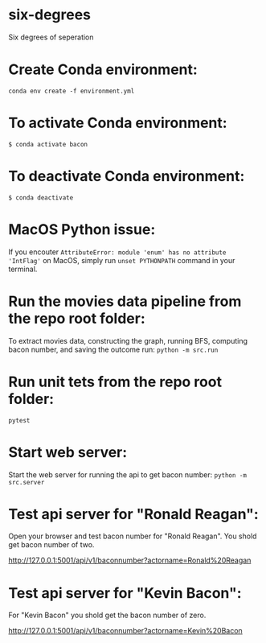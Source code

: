 # six-degrees
Six degrees of seperation

# Create Conda environment: 

`conda env create -f environment.yml`

# To activate Conda environment: 

`$ conda activate bacon`

# To deactivate Conda environment: 

`$ conda deactivate`

# MacOS Python issue: 

If you encouter `AttributeError: module 'enum' has no attribute 'IntFlag'` on MacOS, simply run `unset PYTHONPATH` command in your terminal.

# Run the movies data pipeline from the repo root folder:

To extract movies data, constructing the graph, running BFS, computing bacon number, and saving the outcome run: `python -m src.run`

# Run unit tets from the repo root folder:

`pytest`

# Start web server: 

Start the web server for running the api to get bacon number: `python -m src.server`

# Test api server for "Ronald Reagan":

Open your browser and test bacon number for "Ronald Reagan". You shold get bacon number of two.

http://127.0.0.1:5001/api/v1/baconnumber?actorname=Ronald%20Reagan

# Test api server for "Kevin Bacon":

For "Kevin Bacon" you shold get the bacon number of zero.

http://127.0.0.1:5001/api/v1/baconnumber?actorname=Kevin%20Bacon